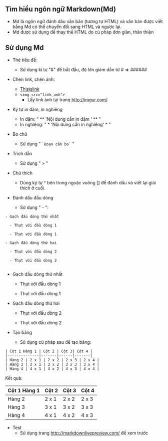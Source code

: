 
## Tìm hiểu ngôn ngữ Markdown(Md)

- Md là ngôn ngữ đánh dâu văn bản (tương tự HTML) và văn bản được viết bằng Md có thể chuyển đổi sang HTML và ngược lại.
- Md được sử dụng để thay thế HTML do cú pháp đơn giản, thân thiện

## Sử dụng Md

- Thẻ tiêu đề:
	- Sử dụng kí tự "#" để bắt đầu, độ lớn giảm dần từ # => ######
- Chèn link, chèn ảnh:
	- [Thisislink](http://github.com) 
	- `<img src="link_anh">`
		- Lấy link ảnh tại trang http://imgur.com/

- Ký tự in đậm, in nghiêng
	- In đậm:  " ** 'Nội dung cần in đậm ' ** "
	- In nghiêng: " * 'Nội dung cần in nghiêng' * "

- Bo chữ
	- Sử dụng " ``` `Đoạn cần bo` ``` "

- Trích dẫn
	- Sử dụng " > "

- Chú thích
	- Dùng ký tự ^ bên trong ngoặc vuông [] để đánh dấu và viết lại giải thích ở cuối.

- Đánh dấu đầu dòng
	- Sử dụng " - ":

```
- Gạch đầu dòng thứ nhất
  
  - Thụt với đầu dòng 1
  
  - Thụt với đầu dòng 1
 
- Gạch đầu dòng thứ hai
  
  - Thụt với đầu dòng 2
  
  - Thụt với đầu dòng 2
  
```

- Gạch đầu dòng thứ nhất
  
  - Thụt với đầu dòng 1
  
  - Thụt với đầu dòng 1
  
- Gạch đầu dòng thứ hai
  
  - Thụt với đầu dòng 2
  
  - Thụt với đầu dòng 2
  

- Tạo bảng
	- Sử dụng cú pháp sau để tạo bảng:

```
| Cột 1 Hàng 1 | Cột 2 | Cột 3| Cột 4 |
|--------------|-------|------|-------|
| Hàng 2 | 2 x 1 | 2 x 2 | 2 x 3 | 2 x 4 |
| Hàng 3 | 3 x 1 | 3 x 2 | 3 x 3 | 3 x 4 |
| Hàng 4 | 4 x 1 | 4 x 2 | 4 x 3 | 4 x 4 |
```

Kết quả:

| Cột 1 Hàng 1 | Cột 2 | Cột 3| Cột 4 |
|--------------|-------|------|-------|
| Hàng 2 | 2 x 1 | 2 x 2 | 2 x 3 | 2 x 4 |
| Hàng 3 | 3 x 1 | 3 x 2 | 3 x 3 | 3 x 4 |
| Hàng 4 | 4 x 1 | 4 x 2 | 4 x 3 | 4 x 4 |


- Test
	- Sử dụng trang  http://markdownlivepreview.com/ để xem trước





<!--stackedit_data:
eyJoaXN0b3J5IjpbMTg1NDI0OTExOF19
-->
